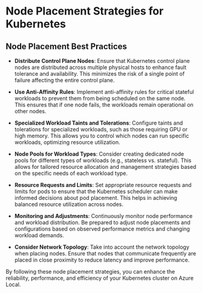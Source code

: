 # Node Placement Strategies for Kubernetes

## Node Placement Best Practices

- **Distribute Control Plane Nodes**: Ensure that Kubernetes control plane nodes are distributed across multiple physical hosts to enhance fault tolerance and availability. This minimizes the risk of a single point of failure affecting the entire control plane.

- **Use Anti-Affinity Rules**: Implement anti-affinity rules for critical stateful workloads to prevent them from being scheduled on the same node. This ensures that if one node fails, the workloads remain operational on other nodes.

- **Specialized Workload Taints and Tolerations**: Configure taints and tolerations for specialized workloads, such as those requiring GPU or high memory. This allows you to control which nodes can run specific workloads, optimizing resource utilization.

- **Node Pools for Workload Types**: Consider creating dedicated node pools for different types of workloads (e.g., stateless vs. stateful). This allows for tailored resource allocation and management strategies based on the specific needs of each workload type.

- **Resource Requests and Limits**: Set appropriate resource requests and limits for pods to ensure that the Kubernetes scheduler can make informed decisions about pod placement. This helps in achieving balanced resource utilization across nodes.

- **Monitoring and Adjustments**: Continuously monitor node performance and workload distribution. Be prepared to adjust node placements and configurations based on observed performance metrics and changing workload demands.

- **Consider Network Topology**: Take into account the network topology when placing nodes. Ensure that nodes that communicate frequently are placed in close proximity to reduce latency and improve performance.

By following these node placement strategies, you can enhance the reliability, performance, and efficiency of your Kubernetes cluster on Azure Local.
